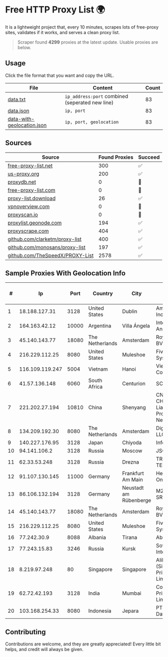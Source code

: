 
# Free HTTP Proxy List 🌍

It is a lightweight project that, every 10 minutes, scrapes lots of free-proxy sites, validates if it works, and serves a clean proxy list.


> Scraper found **4299** proxies at the latest update. Usable proxies are below.

## Usage

Click the file format that you want and copy the URL.


|File|Content|Count|
|----|-------|-----|
|[data.txt](https://raw.githubusercontent.com/themiralay/Proxy-List-World/master/data.txt)|`ip_address:port` combined (seperated new line)|83|
|[data.json](https://raw.githubusercontent.com/themiralay/Proxy-List-World/master/data.json)|`ip, port`|83|
|[data-with-geolocation.json](https://raw.githubusercontent.com/themiralay/Proxy-List-World/master/data-with-geolocation.json)|`ip, port, geolocation`|83|

## Sources

|Source|Found Proxies|Succeed|
|------|-------------|-------|
|[free-proxy-list.net](https://free-proxy-list.net)|300|✅|
|[us-proxy.org](https://www.us-proxy.org)|200|✅|
|[proxydb.net](http://proxydb.net)|0|🚫|
|[free-proxy-list.com](https://free-proxy-list.com/?page=&port=&type%5B%5D=http&type%5B%5D=https&up_time=0&search=Search)|0|🚫|
|[proxy-list.download](https://www.proxy-list.download/HTTP)|26|✅|
|[vpnoverview.com](https://vpnoverview.com/privacy/anonymous-browsing/free-proxy-servers)|0|🚫|
|[proxyscan.io](https://www.proxyscan.io)|0|🚫|
|[proxylist.geonode.com](https://proxylist.geonode.com/api/proxy-list?limit=300&page=1&sort_by=lastChecked&sort_type=desc&protocols=http,https)|194|✅|
|[proxyscrape.com](https://api.proxyscrape.com/v2/?request=displayproxies&protocol=http&timeout=10000&country=all&ssl=all&anonymity=all)|404|✅|
|[github.com/clarketm/proxy-list](https://raw.githubusercontent.com/clarketm/proxy-list/master/proxy-list-raw.txt)|400|✅|
|[github.com/monosans/proxy-list](https://raw.githubusercontent.com/monosans/proxy-list/main/proxies/http.txt)|197|✅|
|[github.com/TheSpeedX/PROXY-List](https://raw.githubusercontent.com/TheSpeedX/PROXY-List/master/http.txt)|2578|✅|


## Sample Proxies With Geolocation Info

|#|Ip|Port|Country|City|Internet Service Provider|
|-|--|----|-------|----|-------------------------|
|1|18.188.127.31|3128|United States|Dublin|Amazon.com, Inc.|
|2|164.163.42.12|10000|Argentina|Villa Ángela|Interret Villa Angela SRL|
|3|45.140.143.77|18080|The Netherlands|Amsterdam|RoyaleHosting BV|
|4|216.229.112.25|8080|United States|Muleshoe|Five Area Systems, LLC|
|5|116.109.119.247|5004|Vietnam|Hanoi|Viettel Corporation|
|6|41.57.136.148|6060|South Africa|Centurion|SCR PTA C|
|7|221.202.27.194|10810|China|Shenyang|CNC Group CHINA169 Liaoning Province Network|
|8|134.209.192.30|8080|The Netherlands|Amsterdam|DigitalOcean, LLC|
|9|140.227.176.95|3128|Japan|Chiyoda|InfoSphere|
|10|94.141.106.2|3128|Russia|Moscow|JSC Mastertel|
|11|62.33.53.248|3128|Russia|Drezna|TRANS-TELECOM|
|12|91.107.130.145|11000|Germany|Frankfurt Am Main|Hetzner Online AG|
|13|86.106.132.194|3128|Germany|Neustadt am Rübenberge|M247 Europe SRL|
|14|45.140.143.77|18080|The Netherlands|Amsterdam|RoyaleHosting BV|
|15|216.229.112.25|8080|United States|Muleshoe|Five Area Systems, LLC|
|16|77.242.30.9|8088|Albania|Tirana|Abissnet ISP|
|17|77.243.15.83|3246|Russia|Kursk|Sovtest-Internet|
|18|8.219.97.248|80|Singapore|Singapore|Alibaba Cloud (Singapore) Private Limited|
|19|62.72.42.193|3128|India|Mumbai|Contabo Asia Private Limited|
|20|103.168.254.33|8080|Indonesia|Jepara|PT Fahasa Tri Data|



## Contributing

Contributions are welcome, and they are greatly appreciated! Every
little bit helps, and credit will always be given.

